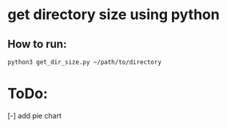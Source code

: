 # get directory size using python

## How to run:
```
python3 get_dir_size.py ~/path/to/directory
```
# ToDo:
[-] add pie chart 
